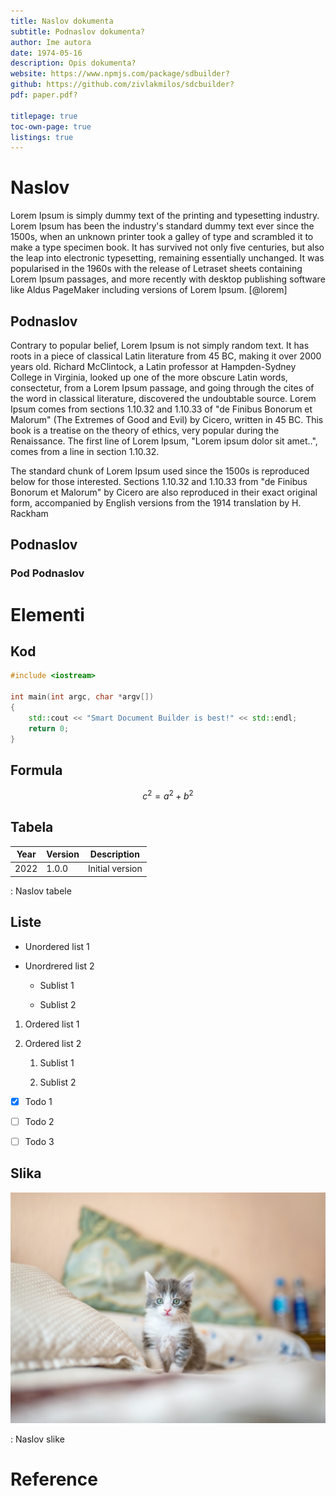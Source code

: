 ```yaml
---
title: Naslov dokumenta
subtitle: Podnaslov dokumenta?
author: Ime autora
date: 1974-05-16
description: Opis dokumenta?
website: https://www.npmjs.com/package/sdbuilder?
github: https://github.com/zivlakmilos/sdcbuilder?
pdf: paper.pdf?

titlepage: true
toc-own-page: true
listings: true
---
```


# Naslov

Lorem Ipsum is simply dummy text of the printing and typesetting industry. Lorem Ipsum has been the industry's standard dummy text ever since the 1500s, when an unknown printer took a galley of type and scrambled it to make a type specimen book. It has survived not only five centuries, but also the leap into electronic typesetting, remaining essentially unchanged. It was popularised in the 1960s with the release of Letraset sheets containing Lorem Ipsum passages, and more recently with desktop publishing software like Aldus PageMaker including versions of Lorem Ipsum. [@lorem]

## Podnaslov

Contrary to popular belief, Lorem Ipsum is not simply random text. It has roots in a piece of classical Latin literature from 45 BC, making it over 2000 years old. Richard McClintock, a Latin professor at Hampden-Sydney College in Virginia, looked up one of the more obscure Latin words, consectetur, from a Lorem Ipsum passage, and going through the cites of the word in classical literature, discovered the undoubtable source. Lorem Ipsum comes from sections 1.10.32 and 1.10.33 of "de Finibus Bonorum et Malorum" (The Extremes of Good and Evil) by Cicero, written in 45 BC. This book is a treatise on the theory of ethics, very popular during the Renaissance. The first line of Lorem Ipsum, "Lorem ipsum dolor sit amet..", comes from a line in section 1.10.32.

The standard chunk of Lorem Ipsum used since the 1500s is reproduced below for those interested. Sections 1.10.32 and 1.10.33 from "de Finibus Bonorum et Malorum" by Cicero are also reproduced in their exact original form, accompanied by English versions from the 1914 translation by H. Rackham

## Podnaslov

### Pod Podnaslov

# Elementi

## Kod

```cpp
#include <iostream>

int main(int argc, char *argv[])
{
    std::cout << "Smart Document Builder is best!" << std::endl;
    return 0;
}
```

## Formula

$$
c^2 = a^2 + b^2
$$

## Tabela

| Year | Version | Description     |
| ---- | ------- | --------------- |
| 2022 | 1.0.0   | Initial version |

: Naslov tabele

## Liste

- Unordered list 1

- Unordrered list 2
  
  - Sublist 1
  
  - Sublist 2
1. Ordered list 1

2. Ordered list 2
   
   1. Sublist 1
   
   2. Sublist 2
- [x] Todo 1

- [ ] Todo 2

- [ ] Todo 3

## Slika

![](assets/13d580cb96dd15b24c1802b4f0236c3a10b6b168.jpg)

: Naslov slike

# Reference
